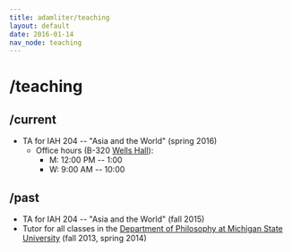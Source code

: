 ```yaml
---
title: adamliter/teaching
layout: default
date: 2016-01-14
nav_node: teaching
---
```


# /teaching

## /current

- TA for IAH 204 -- "Asia and the World" (spring 2016)
  - Office hours (B-320 [Wells Hall][office]):
    - M: 12:00 PM -- 1:00
	- W: 9:00 AM -- 10:00

## /past

- TA for IAH 204 -- "Asia and the World" (fall 2015)
- Tutor for all classes in the [Department of Philosophy at Michigan State University][msu-philosophy] (fall 2013, spring 2014)

[office]: http://maps.msu.edu/interactive/index.php?location=wh
[msu-philosophy]: http://philosophy.msu.edu/
